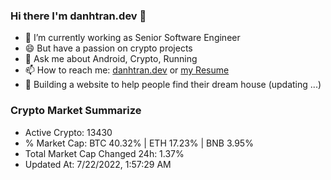 ### Hi there I'm danhtran.dev 👋

- 🔭 I’m currently working as Senior Software Engineer
- 😄 But have a passion on crypto projects
- 💬 Ask me about Android, Crypto, Running 
- 📫 How to reach me: <a href="https://danhtran.dev" target="_blank">danhtran.dev</a> or <a href="Developer-Resume.pdf" target="_blank">my Resume</a>
- 🌱 Building a website to help people find their dream house (updating ...)

### Crypto Market Summarize
- Active Crypto: 13430
- % Market Cap: BTC 40.32% | ETH 17.23% | BNB 3.95%
- Total Market Cap Changed 24h: 1.37%
- Updated At: 7/22/2022, 1:57:29 AM
